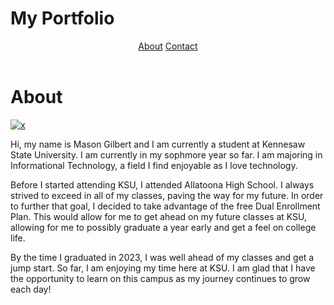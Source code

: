 <!DOCTYPE html>
<html>
  <head>
   <h1>My Portfolio</h1>
  <link href = "css/style.css" rel="stylesheet" />
  </head>
  <body>
    <header>
      <nav>
        <a href="about.md">About</a>
        <a href="contact.md">Contact</a>
      </nav>
    </header>
    <main>
      <div class="row">
        <div class="About">
      <h1>About</h1>
      <div class = "profile">
      <a href="https://imgbb.com/"><img src="https://i.ibb.co/TTZPRFZ/x.jpg" alt="x" border="0"></a>
        <div class = "text-profile"> 
        <p>Hi, my name is Mason Gilbert and I am currently a student at Kennesaw State University. I am currently in my sophmore year so far. I am majoring in Informational Technology, a field I find enjoyable as I love technology.</p>
        <p>Before I started attending KSU, I attended Allatoona High School. I always strived to exceed in all of my classes, paving the way for my future. In order to further that goal, I decided to take advantage of the free Dual Enrollment Plan. This would allow for me to get ahead on my future classes at KSU, allowing for me to possibly graduate a year early and get a feel on college life.</p>
        <p>By the time I graduated in 2023, I was well ahead of my classes and get a jump start. So far, I am enjoying my time here at KSU. I am glad that I have the opportunity to learn on this campus as my journey continues to grow each day!</p>
        </div>
    </div>
  </div>
  </div>
    </main>
  </body>
</html>
